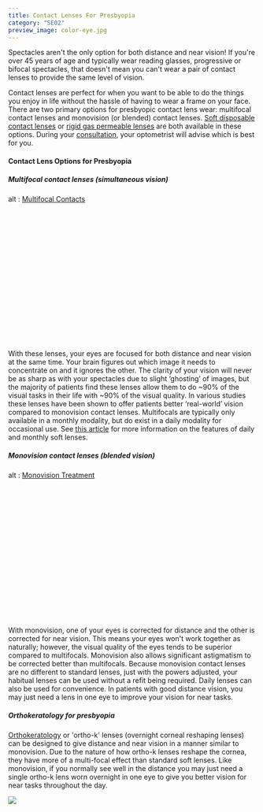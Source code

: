 ```yaml
---
title: Contact Lenses For Presbyopia
category: "SE02"
preview_image: color-eye.jpg
---
```


<div class="employee-heading">
<p>Spectacles aren't the only option for both distance and near vision! If you're over 45 years of age and typically wear reading glasses, progressive or bifocal spectacles, that doesn't mean you can't wear a pair of contact lenses to provide the same level of vision.</p>
<p>Contact lenses are perfect for when you want to be able to do the things you enjoy in life without the hassle of having to wear a frame on your face. There are two primary options for presbyopic contact lens wear: multifocal contact lenses and monovision (or blended) contact lenses. <a href="/what-we-do/soft-contact-lenses">Soft disposable contact lenses</a> or <a href="/what-we-do/gas-permeable-contact-lenses">rigid gas permeable lenses</a> are both available in these options. During your <a href="/what-we-do/eye-exam">consultation</a>, your optometrist will advise which is best for you.</p>
</div>

#### Contact Lens Options for Presbyopia

##### Multifocal contact lenses (simultaneous vision)

<div class="myWrapper" style="position: relative; padding-bottom: 56.25%; height: 0;"><!--\\\[if IE]><iframe frameborder="0" type="text/html" src="https://2689-2347.captiv8online.com/animations/embed/one/mult-o-l-o-t-t?player_width=100%&player_height=100%&site_company_language=34&autostart=false" width="100%" height="100%" style="position:absolute;top:0;left:0;width:100%;height:100%;"></iframe><!\\\[endif]--><!--\\\[if !IE]> <--><object data="https://2689-2347.captiv8online.com/animations/embed/one/mult-o-l-o-t-t?player_width=100%&player_height=100%&site_company_language=34&autostart=false" type="text/html" width="100%" height="100%" style="position:absolute;top:0;left:0;width:100%;height:100%;">  alt : <a href="https://2689-2347.captiv8online.com/animations/embed/one/mult-o-l-o-t-t?player_width=100%&player_height=100%&site_company_language=34&autostart=false">Multifocal Contacts</a></object><!--> <!\\\[endif]--></div>

<br>

With these lenses, your eyes are focused for both distance and near vision at the same time. Your brain figures out which image it needs to concentrate on and it ignores the other. The clarity of your vision will never be as sharp as with your spectacles due to slight ‘ghosting’ of images, but the majority of patients find these lenses allow them to do \~90% of the visual tasks in their life with \~90% of the visual quality. In various studies these lenses have been shown to offer patients better ‘real-world’ vision compared to monovision contact lenses. Multifocals are typically only available in a monthly modality, but do exist in a daily modality for occasional use. See <a href="/what-we-do/contact-lenses">this article</a> for more information on the features of daily and monthly soft lenses.

##### Monovision contact lenses (blended vision)

<div class="myWrapper" style="position: relative; padding-bottom: 56.25%; height: 0;"><!--\\\[if IE]><iframe frameborder="0" type="text/html" src="https://2689-2347.captiv8online.com/animations/embed/one/monovision-treatment?player_width=100%&player_height=100%&site_company_language=34&autostart=false" width="100%" height="100%" style="position:absolute;top:0;left:0;width:100%;height:100%;"></iframe><!\\\[endif]--><!--\\\[if !IE]> <--><object data="https://2689-2347.captiv8online.com/animations/embed/one/monovision-treatment?player_width=100%&player_height=100%&site_company_language=34&autostart=false" type="text/html" width="100%" height="100%" style="position:absolute;top:0;left:0;width:100%;height:100%;">  alt : <a href="https://2689-2347.captiv8online.com/animations/embed/one/monovision-treatment?player_width=100%&player_height=100%&site_company_language=34&autostart=false">Monovision Treatment</a></object><!--> <!\\\[endif]--></div>

<br>

With monovision, one of your eyes is corrected for distance and the other is corrected for near vision. This means your eyes won't work together as naturally; however, the visual quality of the eyes tends to be superior compared to multifocals. Monovision also allows significant astigmatism to be corrected better than multifocals. Because monovision contact lenses are no different to standard lenses, just with the powers adjusted, your habitual lenses can be used without a refit being required. Daily lenses can also be used for convenience. In patients with good distance vision, you may just need a lens in one eye to improve your vision for near tasks.

##### Orthokeratology for presbyopia

[Orthokeratology](/what-we-do/orthokeratology-corneal-reshaping) or 'ortho-k' lenses (overnight corneal reshaping lenses) can be designed to give distance and near vision in a manner similar to monovision. Due to the nature of how ortho-k lenses reshape the cornea, they have more of a multi-focal effect than standard soft lenses. Like monovision, if you normally see well in the distance you may just need a single ortho-k lens worn overnight in one eye to give you better vision for near tasks throughout the day.

![](/uploads/orthokeratology-lens.jpg)
